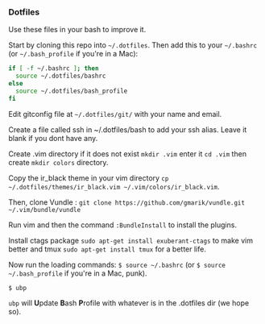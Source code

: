 ### Dotfiles

Use these files in your bash to improve it.

Start by cloning this repo into `~/.dotfiles`. Then add this to your
`~/.bashrc` (or `~/.bash_profile` if you're in a Mac):

```Bash
if [ -f ~/.bashrc ]; then
  source ~/.dotfiles/bashrc
else
  source ~/.dotfiles/bash_profile
fi
```

Edit gitconfig file at `~/.dotfiles/git/` with your name and email.

Create a file called ssh in ~/.dotfiles/bash to add your ssh alias. Leave it blank if you dont have any.

Create .vim directory if it does not exist `mkdir .vim` enter it `cd .vim` then create `mkdir colors` directory.

Copy the ir_black theme in your vim directory `cp ~/.dotfiles/themes/ir_black.vim ~/.vim/colors/ir_black.vim`.

Then, clone Vundle : `git clone https://github.com/gmarik/vundle.git ~/.vim/bundle/vundle`

Run vim and then the command `:BundleInstall` to install the plugins.

Install ctags package `sudo apt-get install exuberant-ctags` to make vim better and tmux `sudo apt-get install tmux` for a better life.

Now run the loading commands:
`$ source ~/.bashrc` (or `$ source ~/.bash_profile` if you're in a Mac, punk).

`$ ubp`

`ubp` will **U**pdate **B**ash **P**rofile with whatever is in the .dotfiles
dir (we hope so).
